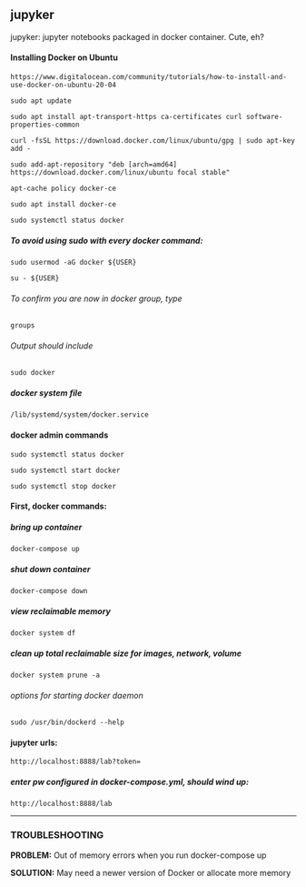 ## jupyker
jupyker: jupyter notebooks packaged in docker container. Cute, eh?

#### Installing Docker on Ubuntu

```https://www.digitalocean.com/community/tutorials/how-to-install-and-use-docker-on-ubuntu-20-04```

```sudo apt update```

```sudo apt install apt-transport-https ca-certificates curl software-properties-common```

```curl -fsSL https://download.docker.com/linux/ubuntu/gpg | sudo apt-key add -```

```sudo add-apt-repository "deb [arch=amd64] https://download.docker.com/linux/ubuntu focal stable"```

```apt-cache policy docker-ce```

```sudo apt install docker-ce```

```sudo systemctl status docker```

##### To avoid using sudo with every docker command:

```sudo usermod -aG docker ${USER}```

```su - ${USER}```

###### To confirm you are now in docker group, type 

```groups```

###### Output should include

```sudo docker```

##### docker system file

```/lib/systemd/system/docker.service```

#### docker admin commands

```sudo systemctl status docker```

```sudo systemctl start docker```

```sudo systemctl stop docker```

#### First, docker commands:

##### bring up container

```docker-compose up```

##### shut down container

```docker-compose down```

##### view reclaimable memory

```docker system df```

##### clean up total reclaimable size for images, network, volume

```docker system prune -a```

###### options for starting docker daemon

```sudo /usr/bin/dockerd --help```

#### jupyter urls:

```http://localhost:8888/lab?token=```

##### enter pw configured in docker-compose.yml, should wind up:

```http://localhost:8888/lab```

-----------------------

### TROUBLESHOOTING

**PROBLEM:** Out of memory errors when you run docker-compose up

**SOLUTION:** May need a newer version of Docker or allocate more memory




